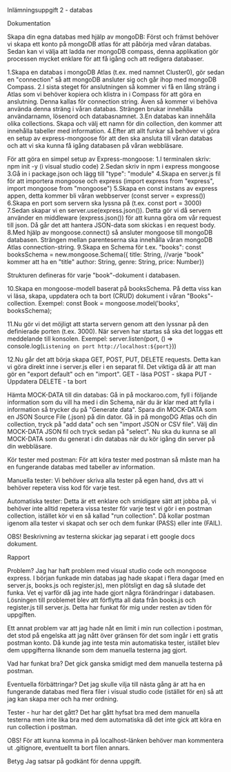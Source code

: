 Inlämningsuppgift 2 - databas

Dokumentation

Skapa din egna databas med hjälp av mongoDB:
Först och främst behöver vi skapa ett konto på mongoDB atlas för att påbörja med våran databas. Sedan kan vi välja att ladda ner mongoDB compass, denna applikation gör processen mycket enklare för att få igång och att redigera databaser. 

1.Skapa en databas i mongoDB Atlas (t.ex. med namnet Cluster0), gör sedan en "connection" så att mongoDB ansluter sig och går ihop med mongoDB Compass. 
2.I sista steget för anslutningen så kommer vi få en lång sträng i Atlas som vi behöver kopiera och klistra in i Compass för att göra en anslutning. Denna kallas för connection string. Även så kommer vi behöva använda denna sträng i våran databas. Strängen brukar innehålla användarnamn, lösenord och databasnamnet.
3.En databas kan innehålla olika collections. Skapa och välj ett namn för din collection, den kommer att innehålla tabeller med information. 
4.Efter att allt funkar så behöver vi göra en setup av express-mongoose för att den ska ansluta till våran databas och att vi ska kunna få igång databasen på våran webbläsare. 

För att göra en simpel setup av Express-mongoose:
1.I terminalen skriv: npm init -y (i visual studio code)
2.Sedan skriv in npm i express mongoose
3.Gå in i package.json och lägg till "type": "module"
4.Skapa en server.js fil för att importera mongoose och express (import express from "express", import mongoose from "mongoose")
5.Skapa en const instans av express appen, detta kommer bli våran webbserver (const server = express())
6.Skapa en port som servern ska lyssna på (t.ex. const port = 3000)
7.Sedan skapar vi en server.use(express.json()). Detta gör vi då servern använder en middleware (express.json()) för att kunna göra om vår request till json. Då går det att hantera JSON-data som skickas i en request body. 
8.Med hjälp av mongoose.connect() så ansluter mongoose till mongoDB databasen. Strängen mellan parenteserna ska innehålla våran mongoDB Atlas connection-string. 
9.Skapa en Schema för t.ex. "books":
const booksSchema = new.mongoose.Schema({
  title: String, //varje "book" kommer att ha en "title"
  author: String,
  genre: String,
  price: Number})
  
  Strukturen defineras för varje "book"-dokument i databasen. 

10.Skapa en mongoose-modell baserat på booksSchema. På detta viss kan vi läsa, skapa, uppdatera och ta bort (CRUD) dokument i våran "Books"-collection. Exempel:
const Book = mongoose.model('books', booksSchema);

11.Nu gör vi det möjligt att starta servern genom att den lyssnar på den definierade porten (t.ex. 3000). När serven har startas så ska det loggas ett meddelande till konsolen. Exempel:
server.listen(port, () => console.log(`Listening on port http://localhost:${port}`))

12.Nu går det att börja skapa GET, POST, PUT, DELETE requests. Detta kan vi göra direkt inne i server.js eller i en separat fil. Det viktiga då är att man gör en "export default" och en "import". 
GET - läsa
POST - skapa
PUT - Uppdatera
DELETE - ta bort


Hämta MOCK-DATA till din databas:
Gå in på mockaroo.com, fyll i följande information som du vill ha med i din Schema, när du är klar med att fylla i information så trycker du på "Generate data". Spara din MOCK-DATA som en JSON Source File (.json) på din dator. Gå in på mongoDG Atlas och din collection, tryck på "add data" och sen "import JSON or CSV file". Välj din MOCK-DATA JSON fil och tryck sedan på "select". Nu ska du kunna se all MOCK-DATA som du generat i din databas när du kör igång din server på din webbläsare. 


Kör tester med postman:
För att köra tester med postman så måste man ha en fungerande databas med tabeller av information. 

Manuella tester:
Vi behöver skriva alla tester på egen hand, dvs att vi behöver repetera viss kod för varje test.

Automatiska tester:
Detta är ett enklare och smidigare sätt att jobba på, vi behöver inte alltid repetera vissa tester för varje test vi gör i en postman collection, istället kör vi en så kallad "run collection". Då kollar postman igenom alla tester vi skapat och ser och dem funkar (PASS) eller inte (FAIL). 


OBS! Beskrivning av testerna skickar jag separat i ett google docs dokument.

Rapport

Problem?
Jag har haft problem med visual studio code och mongoose express. I början funkade min databas jag hade skapat i flera dagar (med en server.js, books.js och register.js), men plötsligt en dag så slutade det funka. Vet ej varför då jag inte hade gjort några förändringar i databasen. Lösningen till problemet blev att förflytta all data från books.js och register.js till server.js. Detta har funkat för mig under resten av tiden för uppgiften.

Ett annat problem var att jag hade nåt en limit i min run collection i postman, det stod på engelska att jag nått över gränsen för det som ingår i ett gratis postman konto. Då kunde jag inte testa min automatiska tester, istället blev dem uppgifterna liknande som dem manuella testerna jag gjort. 

Vad har funkat bra?
Det gick ganska smidigt med dem manuella testerna på postman. 

Eventuella förbättringar?
Det jag skulle vilja till nästa gång är att ha en fungerande databas med flera filer i visual studio code (istället för en) så att jag kan skapa mer och ha mer ordning. 

Tester - hur har det gått?
Det har gått hyfsat bra med dem manuella testerna men inte lika bra med dem automatiska då det inte gick att köra en run collection i postman.  


OBS!
För att kunna komma in på localhost-länken behöver man kommentera ut .gitignore, eventuellt ta bort filen annars.

Betyg
Jag satsar på godkänt för denna uppgift.